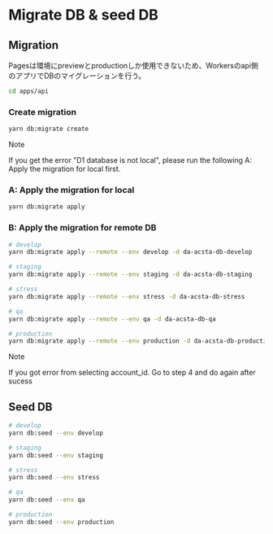 # Migrate DB & seed DB

## Migration

Pagesは環境にpreviewとproductionしか使用できないため、Workersのapi側のアプリでDBのマイグレーションを行う。

```bash
cd apps/api
```

### Create migration

```bash
yarn db:migrate create
```

> [!NOTE]
> If you get the error "D1 database is not local", please run the following A: Apply the migration for local first.

### A: Apply the migration for local

```bash
yarn db:migrate apply
```

### B: Apply the migration for remote DB

```bash
# develop
yarn db:migrate apply --remote --env develop -d da-acsta-db-develop

# staging
yarn db:migrate apply --remote --env staging -d da-acsta-db-staging

# stress
yarn db:migrate apply --remote --env stress -d da-acsta-db-stress

# qa
yarn db:migrate apply --remote --env qa -d da-acsta-db-qa

# production
yarn db:migrate apply --remote --env production -d da-acsta-db-production
```

> [!NOTE]
> If you got error from selecting account_id. Go to step 4 and do again after sucess

## Seed DB

```bash
# develop
yarn db:seed --env develop

# staging
yarn db:seed --env staging

# stress
yarn db:seed --env stress

# qa
yarn db:seed --env qa

# production
yarn db:seed --env production
```
